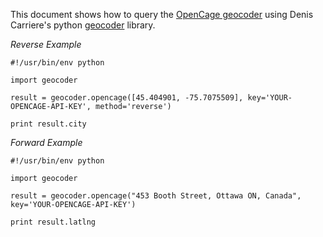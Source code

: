This document shows how to query the
[OpenCage geocoder](https://geocoder.opencagedata.com/) using
Denis Carriere's python [geocoder](http://geocoder.readthedocs.io) library.

_Reverse Example_

    #!/usr/bin/env python

    import geocoder

    result = geocoder.opencage([45.404901, -75.7075509], key='YOUR-OPENCAGE-API-KEY', method='reverse')

    print result.city

_Forward Example_

    #!/usr/bin/env python

    import geocoder

    result = geocoder.opencage("453 Booth Street, Ottawa ON, Canada", key='YOUR-OPENCAGE-API-KEY')

    print result.latlng


